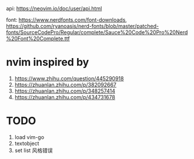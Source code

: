 api: https://neovim.io/doc/user/api.html

font: https://www.nerdfonts.com/font-downloads, https://github.com/ryanoasis/nerd-fonts/blob/master/patched-fonts/SourceCodePro/Regular/complete/Sauce%20Code%20Pro%20Nerd%20Font%20Complete.ttf

# nvim inspired by
1. https://www.zhihu.com/question/445290918
2. https://zhuanlan.zhihu.com/p/382092667 
3. https://zhuanlan.zhihu.com/p/348257414
4. https://zhuanlan.zhihu.com/p/434731678

# TODO
1. load vim-go
2. textobject
3. set list 风格错误
